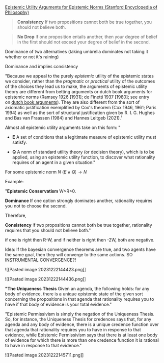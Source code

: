 [Epistemic Utility Arguments for Epistemic Norms (Stanford Encyclopedia of Philosophy)](https://plato.stanford.edu/entries/epistemic-utility/)

> **Consistency** If two propositions cannot both be true together, you should not believe both.


> **No Drop** If one proposition entails another, then your degree of belief in the first should not exceed your degree of belief in the second.

Dominance of two alternatives (taking umbrella dominates not taking it whether or not it's raining)

Dominance and  implies consistency

"Because we appeal to the purely _epistemic_ utility of the epistemic states we consider, rather than the _pragmatic_ or _practical_ utility of the outcomes of the choices they lead us to make, the arguments of epistemic utility theory are different from betting arguments or dutch book arguments for epistemic norms (Ramsey 1926 [1931]; de Finetti 1937 [1980]; see entry on [dutch book arguments](https://plato.stanford.edu/entries/dutch-book/)). They are also different from the sort of axiomatic justification exemplified by Cox's theorem (Cox 1946, 1961; Paris 1994) as well as the sort of structural justification given by R. I. G. Hughes and Bas van Fraassen (1984) and Hannes Leitgeb (2021)."


Almost all epistemic utility arguments take on this form:
"
- **E** A set of conditions that a legitimate measure of epistemic utility must satisfy.

- **Q** A norm of standard utility theory (or decision theory), which is to be applied, using an epistemic utility function, to discover what rationality requires of an agent in a given situation."
  
For some epistemic norm $N$
$(E\wedge Q) \rightarrow N$


Example:

"**Epistemic Conservatism** W>R>0.

**Dominance** If one option strongly dominates another, rationality requires you not to choose the second.

Therefore,

**Consistency** If two propositions cannot both be true together, rationality requires that you should not believe both."

if one is right then R-W, and if neither is right then -2W, both are negative.


Idea: If the bayesian convergence theorems are true, and two agents have the same goal, then they will converge to the same actions.
SO INSTRUMENTAL CONVERGENCE?!


![[Pasted image 20231222144423.png]]

![[Pasted image 20231222144436.png]]


**"The Uniqueness Thesis** Given an agenda, the following holds: for any body of evidence, there is a unique epistemic state of the given sort concerning the propositions in that agenda that rationality requires you to have if that body of evidence is your total evidence."

"Epistemic Permissivism is simply the negation of the Uniqueness Thesis. So, for instance, the Uniqueness Thesis for credences says that, for any agenda and any body of evidence, there is a unique credence function over that agenda that rationality requires you to have in response to that evidence, while Epistemic Permissivism says that there is at least one body of evidence for which there is more than one credence function it is rational to have in response to that evidence."

![[Pasted image 20231222145711.png]]

